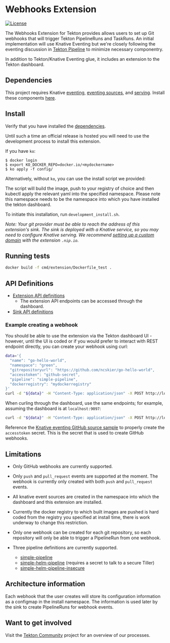 # Webhooks Extension
[![License](https://img.shields.io/badge/License-Apache%202.0-blue.svg)](https://github.com/kubernetes/experimental/blob/master/LICENSE)

The Webhooks Extension for Tekton provides allows users to set up Git webhooks that will trigger Tekton PipelineRuns and TaskRuns. An initial implementation will use Knative Eventing but we're closely following the eventing discussion in  [Tekton Pipeline](https://github.com/tektoncd/pipeline) to minimize necessary componentry.

In addition to Tekton/Knative Eventing glue, it includes an extension to the Tekton dashboard.

## Dependencies

This project requires Knative [eventing](https://knative.dev/docs/eventing/), [eventing sources](https://knative.dev/docs/eventing/sources/), and [serving](https://knative.dev/docs/serving/). Install these components [here](https://knative.dev/docs/install/).

## Install

Verify that you have installed the [dependencies](#dependencies).

Until such a time an official release is hosted you will need to use the development process to install this extension.

If you have `ko`:

```
$ docker login
$ export KO_DOCKER_REPO=docker.io/<mydockername>
$ ko apply -f config/
```

Alternatively, without `ko`, you can use the install script we provided:

The script will build the image, push to your registry of choice and then kubectl apply the relevant yaml into the specified namespace. Please note this namespace needs to be the namespace into which you have installed the tekton dashboard.

To initiate this installation, run `development_install.sh`.

_Note: Your git provider must be able to reach the address of this extension's sink. The sink is deployed with a Knative service, so you may need to configure Knative serving. We recommend [setting up a custom domain](https://knative.dev/v0.3-docs/serving/using-a-custom-domain/) with the extension `.nip.io`._

## Running tests

```bash
docker build -f cmd/extension/Dockerfile_test .
```

## API Definitions

- [Extension API definitions](cmd/extension/README.md)
  - The extension API endpoints can be accessed through the dashboard.
- [Sink API definitions](cmd/sink/README.md)

### Example creating a webhook

You should be able to use the extension via the Tekton dashboard UI - however, until the UI is coded or if you would prefer to interact with REST endpoint directly, you can create your webhook using curl:

```bash
data='{
  "name": "go-hello-world",
  "namespace": "green",
  "gitrepositoryurl": "https://github.com/ncskier/go-hello-world",
  "accesstoken": "github-secret",
  "pipeline": "simple-pipeline",
  "dockerregistry": "mydockerregistry"
}'
curl -d "${data}" -H "Content-Type: application/json" -X POST http://localhost:8080/webhooks
```

When curling through the dashboard, use the same endpoints; for example, assuming the dashboard is at `localhost:9097`:

```bash
curl -d "${data}" -H "Content-Type: application/json" -X POST http://localhost:9097/webhooks
```

Reference the [Knative eventing GitHub source sample](https://knative.dev/docs/eventing/samples/github-source/) to properly create the `accesstoken` secret. This is the secret that is used to create GitHub webhooks.

## Limitations

- Only GitHub webhooks are currently supported.
- Only `push` and `pull_request` events are supported at the moment. The webhook is currently only created with both `push` and `pull_request` events.
- All knative event sources are created in the namespace into which the dashboard and this extension are installed.
- Currently the docker registry to which built images are pushed is hard coded from the registry you specified at install time, there is work underway to change this restriction.
- Only one webhook can be created for each git repository, so each repository will only be able to trigger a PipelineRun from one webhook.

- Three pipeline definitions are currently supported.

  - [simple-pipeline](https://github.com/pipeline-hotel/example-pipelines/blob/master/config/pipeline.yaml)
  - [simple-helm-pipeline](https://github.com/pipeline-hotel/example-pipelines/blob/master/config/helm-pipeline.yaml) (requires a secret to talk to a secure Tiller)
  - [simple-helm-pipeline-insecure](https://github.com/pipeline-hotel/example-pipelines/blob/master/config/helm-insecure-pipeline.yaml.yaml)

## Architecture information

Each webhook that the user creates will store its configuration information as a configmap in the install namespace. The information is used later by the sink to create PipelineRuns for webhook events.

## Want to get involved

Visit the [Tekton Community](https://github.com/tektoncd/community) project for an overview of our processes.
